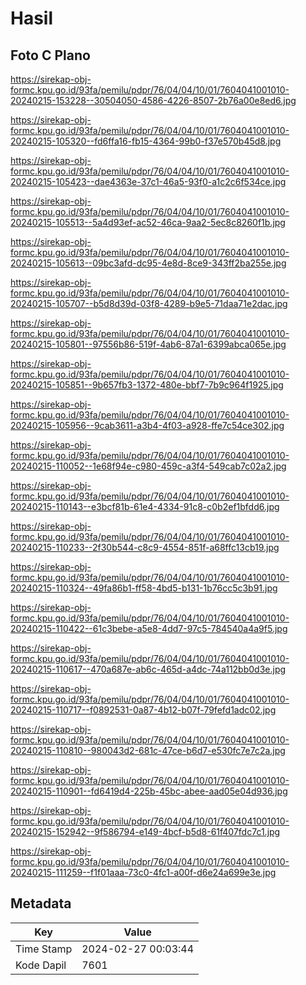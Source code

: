 # Hasil

## Foto C Plano

https://sirekap-obj-formc.kpu.go.id/93fa/pemilu/pdpr/76/04/04/10/01/7604041001010-20240215-153228--30504050-4586-4226-8507-2b76a00e8ed6.jpg

https://sirekap-obj-formc.kpu.go.id/93fa/pemilu/pdpr/76/04/04/10/01/7604041001010-20240215-105320--fd6ffa16-fb15-4364-99b0-f37e570b45d8.jpg

https://sirekap-obj-formc.kpu.go.id/93fa/pemilu/pdpr/76/04/04/10/01/7604041001010-20240215-105423--dae4363e-37c1-46a5-93f0-a1c2c6f534ce.jpg

https://sirekap-obj-formc.kpu.go.id/93fa/pemilu/pdpr/76/04/04/10/01/7604041001010-20240215-105513--5a4d93ef-ac52-46ca-9aa2-5ec8c8260f1b.jpg

https://sirekap-obj-formc.kpu.go.id/93fa/pemilu/pdpr/76/04/04/10/01/7604041001010-20240215-105613--09bc3afd-dc95-4e8d-8ce9-343ff2ba255e.jpg

https://sirekap-obj-formc.kpu.go.id/93fa/pemilu/pdpr/76/04/04/10/01/7604041001010-20240215-105707--b5d8d39d-03f8-4289-b9e5-71daa71e2dac.jpg

https://sirekap-obj-formc.kpu.go.id/93fa/pemilu/pdpr/76/04/04/10/01/7604041001010-20240215-105801--97556b86-519f-4ab6-87a1-6399abca065e.jpg

https://sirekap-obj-formc.kpu.go.id/93fa/pemilu/pdpr/76/04/04/10/01/7604041001010-20240215-105851--9b657fb3-1372-480e-bbf7-7b9c964f1925.jpg

https://sirekap-obj-formc.kpu.go.id/93fa/pemilu/pdpr/76/04/04/10/01/7604041001010-20240215-105956--9cab3611-a3b4-4f03-a928-ffe7c54ce302.jpg

https://sirekap-obj-formc.kpu.go.id/93fa/pemilu/pdpr/76/04/04/10/01/7604041001010-20240215-110052--1e68f94e-c980-459c-a3f4-549cab7c02a2.jpg

https://sirekap-obj-formc.kpu.go.id/93fa/pemilu/pdpr/76/04/04/10/01/7604041001010-20240215-110143--e3bcf81b-61e4-4334-91c8-c0b2ef1bfdd6.jpg

https://sirekap-obj-formc.kpu.go.id/93fa/pemilu/pdpr/76/04/04/10/01/7604041001010-20240215-110233--2f30b544-c8c9-4554-851f-a68ffc13cb19.jpg

https://sirekap-obj-formc.kpu.go.id/93fa/pemilu/pdpr/76/04/04/10/01/7604041001010-20240215-110324--49fa86b1-ff58-4bd5-b131-1b76cc5c3b91.jpg

https://sirekap-obj-formc.kpu.go.id/93fa/pemilu/pdpr/76/04/04/10/01/7604041001010-20240215-110422--61c3bebe-a5e8-4dd7-97c5-784540a4a9f5.jpg

https://sirekap-obj-formc.kpu.go.id/93fa/pemilu/pdpr/76/04/04/10/01/7604041001010-20240215-110617--470a687e-ab6c-465d-a4dc-74a112bb0d3e.jpg

https://sirekap-obj-formc.kpu.go.id/93fa/pemilu/pdpr/76/04/04/10/01/7604041001010-20240215-110717--f0892531-0a87-4b12-b07f-79fefd1adc02.jpg

https://sirekap-obj-formc.kpu.go.id/93fa/pemilu/pdpr/76/04/04/10/01/7604041001010-20240215-110810--980043d2-681c-47ce-b6d7-e530fc7e7c2a.jpg

https://sirekap-obj-formc.kpu.go.id/93fa/pemilu/pdpr/76/04/04/10/01/7604041001010-20240215-110901--fd6419d4-225b-45bc-abee-aad05e04d936.jpg

https://sirekap-obj-formc.kpu.go.id/93fa/pemilu/pdpr/76/04/04/10/01/7604041001010-20240215-152942--9f586794-e149-4bcf-b5d8-61f407fdc7c1.jpg

https://sirekap-obj-formc.kpu.go.id/93fa/pemilu/pdpr/76/04/04/10/01/7604041001010-20240215-111259--f1f01aaa-73c0-4fc1-a00f-d6e24a699e3e.jpg


## Metadata

| Key        | Value               |
| ---------- | ------------------- |
| Time Stamp | 2024-02-27 00:03:44 |
| Kode Dapil | 7601                |



